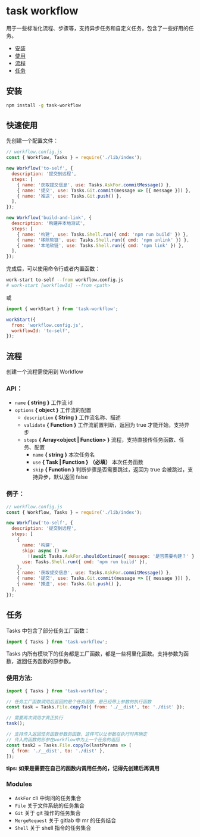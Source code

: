 # task workflow

用于一些标准化流程、步骤等，支持异步任务和自定义任务，包含了一些好用的任务。

- [安装](#安装)
- [使用](#使用)
- [流程](#流程)
- [任务](#任务)

## 安装

```bash
npm install -g task-workflow
```

## 快速使用

先创建一个配置文件：

```javascript
// workflow.config.js
const { Workflow, Tasks } = require('./lib/index');

new Workflow('to-self', {
  description: '提交到远程',
  steps: [
    { name: '获取提交信息', use: Tasks.AskFor.commitMessage() },
    { name: '提交', use: Tasks.Git.commit(message => [{ message }]) },
    { name: '推送', use: Tasks.Git.push() },
  ],
});

new Workflow('build-and-link', {
  description: '构建并本地测试',
  steps: [
    { name: '构建', use: Tasks.Shell.run({ cmd: 'npm run build' }) },
    { name: '移除软链', use: Tasks.Shell.run({ cmd: 'npm unlink' }) },
    { name: '本地软链', use: Tasks.Shell.run({ cmd: 'npm link' }) },
  ],
});
```

完成后，可以使用命令行或者内置函数：

```bash
work-start to-self --from workflow.config.js
# work-start [workflowId] --from <path>
```

或

```javascript
import { workStart } from 'task-workflow';

workStart({
  from: 'workflow.config.js',
  workflowId: 'to-self',
});
```

## 流程

创建一个流程需使用到 Workflow

### API：

- `name` **{ string }** 工作流 id
- `options` **{ object }** 工作流的配置
  - `description` **{ String }** 工作流名称、描述
  - `validate` **{ Function }** 工作流前置判断，返回为 true 才能开始，支持异步
  - `steps` **{ Array<object | Function> }** 流程，支持直接传任务函数、任务、配置
    - `name` **{ string }** 本次任务名
    - `use` **{ Task | Function }** **（必填）** 本次任务函数
    - `skip` **{ Function }** 判断步骤是否需要跳过，返回为 true 会被跳过，支持异步，默认返回 false

### 例子：

```javascript
// workflow.config.js
const { Workflow, Tasks } = require('./lib/index');

new Workflow('to-self', {
  description: '提交到远程',
  steps: [
    {
      name: '构建',
      skip: async () =>
        !(await Tasks.AskFor.shouldContinue({ message: '是否需要构建？' })()),
      use: Tasks.Shell.run({ cmd: 'npm run build' }),
    },
    { name: '获取提交信息', use: Tasks.AskFor.commitMessage() },
    { name: '提交', use: Tasks.Git.commit(message => [{ message }]) },
    { name: '推送', use: Tasks.Git.push() },
  ],
});
```

## 任务

Tasks 中包含了部分任务工厂函数：

```javascript
import { Tasks } from 'task-workflow';
```

Tasks 内所有模块下的任务都是工厂函数，都是一些柯里化函数。支持参数为函数，返回任务函数的原参数。

### 使用方法:

```javascript
import { Tasks } from 'task-workflow';

// 任务工厂函数调用后返回的是个任务函数，是已经带上参数的执行函数
const task = Tasks.File.copyTo({ from: './__dist', to: './dist' });

// 需要再次调用才真正执行
task();

// 支持传入返回任务函数参数的函数，这样可以让参数在执行时再确定
// 传入的函数的形参在workflow中为上一个任务的返回
const task2 = Tasks.File.copyTo(lastParams => [
  { from: './__dist', to: './dist' },
]);
```

**tips: 如果是需要在自己的函数内调用任务的，记得先创建后再调用**

### Modules

- `AskFor` cli 中询问的任务集合
- `File` 关于文件系统的任务集合
- `Git` 关于 git 操作的任务集合
- `MergeRequest` 关于 gitlab 中 mr 的任务结合
- `Shell` 关于 shell 指令的任务集合

